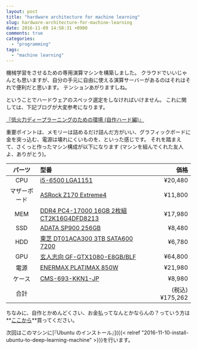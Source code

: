 ```yaml
---
layout: post
title: "hardware architecture for machine learning"
slug: hardware-architecture-for-machine-learning
date: 2016-11-09 14:58:31 +0900
comments: true
categories:
  - "programming"
tags:
  - "machine learning"
---
```


機械学習をさせるための専用演算マシンを構築しました。
クラウドでいいじゃんとも思いますが、自分の手元に自由に使える演算サーバーがあるのはそれはそれで便利だと思います。
テンションあがりますしね。

ということでハードウェアのスペック選定をしなければいけません。
これに関しては、下記ブログが大変参考になります。

[『低火力ディープラーニングのための環境 (自作ハード編)』](http://studylog.hateblo.jp/entry/2016/01/28/011100)

重要ポイントは、メモリーは詰めるだけ詰んだ方がいい、グラフィックボードに金を突っ込む、電源は壊れにくいものを、といった感じです。
それを踏まえて、さくっと作ったマシン構成が以下になります (マシンを組んでくれた友人よ、ありがとう)。

| パーツ | 型番 | 価格 |
|:-----------:|:------------|------------:|
| CPU | [i5-6500 LGA1151](http://ark.intel.com/ja/products/88184/Intel-Core-i5-6500-Processor-6M-Cache-up-to-3_60-GHz) | ¥20,480 |
| マザーボード | [ASRock Z170 Extreme4](http://www.asrock.com/mb/intel/z170%20extreme4/) | ¥11,800 |
| MEM | [DDR4 PC4-17000 16GB 2枚組 CT2K16G4DFD8213](http://www.crucial.com/usa/en/ct2k16g4dfd8213) | ¥17,980 |
| SSD | [ADATA SP900 256GB](http://www.adata.com/jp/ssd/feature/171) | ¥8,480 |
| HDD | [東芝 DT01ACA300 3TB SATA600 7200](http://toshiba.semicon-storage.com/jp/product/storage-products/client-hdd/dt01acaxxx.html) | ¥6,780 |
| GPU | [玄人志向 GF-GTX1080-E8GB/BLF](http://www.kuroutoshikou.com/product/graphics_bord/nvidia/gf-gtx1080-e8gb_blf/release/) | ¥64,800 |
| 電源 | [ENERMAX PLATIMAX 850W](http://www.enermaxjapan.com/Platimax-850W_top/EPM850EWT_top.html) | ¥21,980 |
| ケース | [CMS-693-KKN1-JP](http://apac.coolermaster.com/jp/case/mid-tower-cm690-series/cm693/) | ¥8,980 |
| 合計 | | (税込) ¥175,262 |

ちなみに、自作とかめんどくさい、お金払ってなんとかならんの？っていう方は**[ここから](https://deepstation.jp/index.html#)**買ってください。

次回はこのマシンに[『Ubuntu のインストール』]({{< relref "2016-11-10-install-ubuntu-to-deep-learning-machine" >}})を行います。
